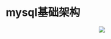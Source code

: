 # mysql基础架构

<p align='center'>
<img src='https://github.com/w1991668899/blog/blob/master/image/mysql/mysql%E5%9F%BA%E6%9C%AC%E6%9E%B6%E6%9E%84.jpg'>
</p>
